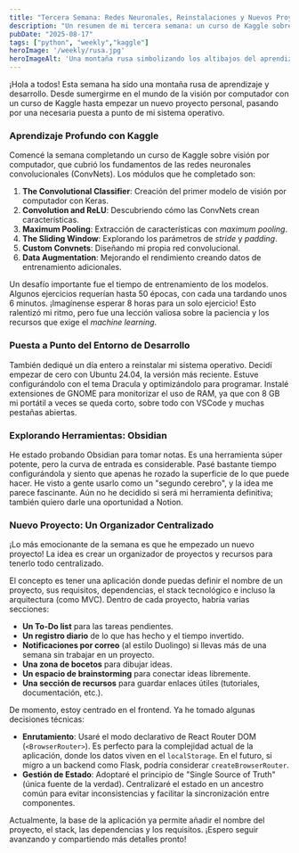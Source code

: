 ```yaml
---
title: "Tercera Semana: Redes Neuronales, Reinstalaciones y Nuevos Proyectos"
description: "Un resumen de mi tercera semana: un curso de Kaggle sobre redes convolucionales, desafíos técnicos, una nueva instalación de Ubuntu y el inicio de un emocionante proyecto personal."
pubDate: "2025-08-17"
tags: ["python", "weekly","kaggle"]
heroImage: '/weekly/rusa.jpg'
heroImageAlt: 'Una montaña rusa simbolizando los altibajos del aprendizaje'
---
```


¡Hola a todos! Esta semana ha sido una montaña rusa de aprendizaje y desarrollo. Desde sumergirme en el mundo de la visión por computador con un curso de Kaggle hasta empezar un nuevo proyecto personal, pasando por una necesaria puesta a punto de mi sistema operativo.

### Aprendizaje Profundo con Kaggle

Comencé la semana completando un curso de Kaggle sobre visión por computador, que cubrió los fundamentos de las redes neuronales convolucionales (ConvNets). Los módulos que he completado son:

1.  **The Convolutional Classifier**: Creación del primer modelo de visión por computador con Keras.
2.  **Convolution and ReLU**: Descubriendo cómo las ConvNets crean características.
3.  **Maximum Pooling**: Extracción de características con *maximum pooling*.
4.  **The Sliding Window**: Explorando los parámetros de *stride* y *padding*.
5.  **Custom Convnets**: Diseñando mi propia red convolucional.
6.  **Data Augmentation**: Mejorando el rendimiento creando datos de entrenamiento adicionales.

Un desafío importante fue el tiempo de entrenamiento de los modelos. Algunos ejercicios requerían hasta 50 épocas, con cada una tardando unos 6 minutos. ¡Imagínense esperar 8 horas para un solo ejercicio! Esto ralentizó mi ritmo, pero fue una lección valiosa sobre la paciencia y los recursos que exige el *machine learning*.

### Puesta a Punto del Entorno de Desarrollo

También dediqué un día entero a reinstalar mi sistema operativo. Decidí empezar de cero con Ubuntu 24.04, la versión más reciente. Estuve configurándolo con el tema Dracula y optimizándolo para programar. Instalé extensiones de GNOME para monitorizar el uso de RAM, ya que con 8 GB mi portátil a veces se queda corto, sobre todo con VSCode y muchas pestañas abiertas.

### Explorando Herramientas: Obsidian

He estado probando Obsidian para tomar notas. Es una herramienta súper potente, pero la curva de entrada es considerable. Pasé bastante tiempo configurándola y siento que apenas he rozado la superficie de lo que puede hacer. He visto a gente usarlo como un "segundo cerebro", y la idea me parece fascinante. Aún no he decidido si será mi herramienta definitiva; también quiero darle una oportunidad a Notion.

### Nuevo Proyecto: Un Organizador Centralizado

¡Lo más emocionante de la semana es que he empezado un nuevo proyecto! La idea es crear un organizador de proyectos y recursos para tenerlo todo centralizado.

El concepto es tener una aplicación donde puedas definir el nombre de un proyecto, sus requisitos, dependencias, el stack tecnológico e incluso la arquitectura (como MVC). Dentro de cada proyecto, habría varias secciones:

*   **Un To-Do list** para las tareas pendientes.
*   **Un registro diario** de lo que has hecho y el tiempo invertido.
*   **Notificaciones por correo** (al estilo Duolingo) si llevas más de una semana sin trabajar en un proyecto.
*   **Una zona de bocetos** para dibujar ideas.
*   **Un espacio de brainstorming** para conectar ideas libremente.
*   **Una sección de recursos** para guardar enlaces útiles (tutoriales, documentación, etc.).

De momento, estoy centrado en el frontend. Ya he tomado algunas decisiones técnicas:

*   **Enrutamiento**: Usaré el modo declarativo de React Router DOM (`<BrowserRouter>`). Es perfecto para la complejidad actual de la aplicación, donde los datos viven en el `localStorage`. En el futuro, si migro a un backend como Flask, podría considerar `createBrowserRouter`.
*   **Gestión de Estado**: Adoptaré el principio de "Single Source of Truth" (única fuente de la verdad). Centralizaré el estado en un ancestro común para evitar inconsistencias y facilitar la sincronización entre componentes.

Actualmente, la base de la aplicación ya permite añadir el nombre del proyecto, el stack, las dependencias y los requisitos. ¡Espero seguir avanzando y compartiendo más detalles pronto!
